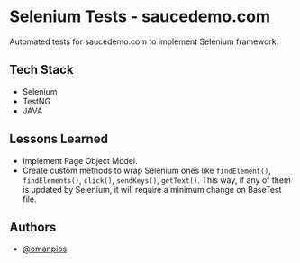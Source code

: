 # Selenium Tests - saucedemo.com
Automated tests for saucedemo.com to implement Selenium framework.

## Tech Stack

- Selenium
- TestNG
- JAVA

## Lessons Learned

- Implement Page Object Model.
- Create custom methods to wrap Selenium ones like `findElement()`, `findElements()`, `click()`, `sendKeys()`, `getText()`. This way, if any of them is updated by Selenium, it will require a minimum change on BaseTest file.

## Authors

- [@omanpios](https://www.github.com/omanpios)


